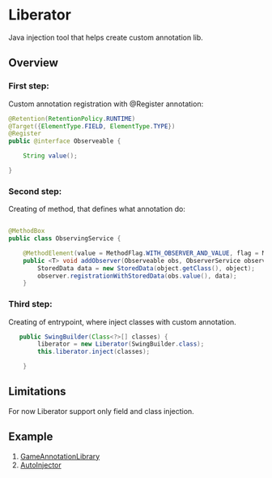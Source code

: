 # Liberator
Java injection tool that helps create custom annotation lib.

## Overview

### First step:
Custom annotation registration with @Register annotation:

~~~java
@Retention(RetentionPolicy.RUNTIME)
@Target({ElementType.FIELD, ElementType.TYPE})
@Register
public @interface Observeable {

    String value();

}
~~~


### Second step:
Creating of method, that defines what annotation do:

~~~java

@MethodBox
public class ObservingService {

    @MethodElement(value = MethodFlag.WITH_OBSERVER_AND_VALUE, flag = ModificationFlag.PRIORITY_HIGH)
    public <T> void addObserver(Observeable obs, ObserverService observer, T object) {
        StoredData data = new StoredData(object.getClass(), object);
        observer.registrationWithStoredData(obs.value(), data);
    }

~~~

### Third step:
Creating of entrypoint, where inject classes with custom annotation.
~~~java
   public SwingBuilder(Class<?>[] classes) {
        liberator = new Liberator(SwingBuilder.class);
        this.liberator.inject(classes);

    }
~~~

## Limitations
For now Liberator support only field and class injection.

## Example
1. [GameAnnotationLibrary](https://github.com/Pityubak/GameAnnotationLibrary)
2. [AutoInjector](https://github.com/Pityubak/AutoInjector)
